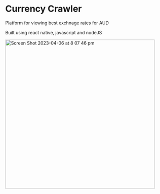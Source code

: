 # Currency Crawler

Platform for viewing best exchnage rates for AUD

Built using react native, javascript and nodeJS

<img width="472" alt="Screen Shot 2023-04-06 at 8 07 46 pm" src="https://user-images.githubusercontent.com/18472188/230346305-10bdbc52-050f-44d3-9fb4-92d30f84a093.png">
